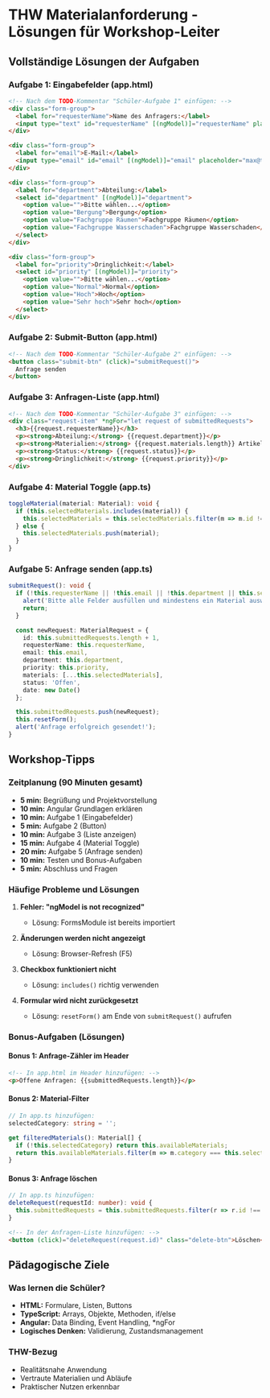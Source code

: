 # THW Materialanforderung - Lösungen für Workshop-Leiter

## Vollständige Lösungen der Aufgaben

### Aufgabe 1: Eingabefelder (app.html)
```html
<!-- Nach dem TODO-Kommentar "Schüler-Aufgabe 1" einfügen: -->
<div class="form-group">
  <label for="requesterName">Name des Anfragers:</label>
  <input type="text" id="requesterName" [(ngModel)]="requesterName" placeholder="Max Mustermann">
</div>

<div class="form-group">
  <label for="email">E-Mail:</label>
  <input type="email" id="email" [(ngModel)]="email" placeholder="max@thw-musterstadt.de">
</div>

<div class="form-group">
  <label for="department">Abteilung:</label>
  <select id="department" [(ngModel)]="department">
    <option value="">Bitte wählen...</option>
    <option value="Bergung">Bergung</option>
    <option value="Fachgruppe Räumen">Fachgruppe Räumen</option>
    <option value="Fachgruppe Wasserschaden">Fachgruppe Wasserschaden</option>
  </select>
</div>

<div class="form-group">
  <label for="priority">Dringlichkeit:</label>
  <select id="priority" [(ngModel)]="priority">
    <option value="">Bitte wählen...</option>
    <option value="Normal">Normal</option>
    <option value="Hoch">Hoch</option>
    <option value="Sehr hoch">Sehr hoch</option>
  </select>
</div>
```

### Aufgabe 2: Submit-Button (app.html)
```html
<!-- Nach dem TODO-Kommentar "Schüler-Aufgabe 2" einfügen: -->
<button class="submit-btn" (click)="submitRequest()">
  Anfrage senden
</button>
```

### Aufgabe 3: Anfragen-Liste (app.html)
```html
<!-- Nach dem TODO-Kommentar "Schüler-Aufgabe 3" einfügen: -->
<div class="request-item" *ngFor="let request of submittedRequests">
  <h3>{{request.requesterName}}</h3>
  <p><strong>Abteilung:</strong> {{request.department}}</p>
  <p><strong>Materialien:</strong> {{request.materials.length}} Artikel</p>
  <p><strong>Status:</strong> {{request.status}}</p>
  <p><strong>Dringlichkeit:</strong> {{request.priority}}</p>
</div>
```

### Aufgabe 4: Material Toggle (app.ts)
```typescript
toggleMaterial(material: Material): void {
  if (this.selectedMaterials.includes(material)) {
    this.selectedMaterials = this.selectedMaterials.filter(m => m.id !== material.id);
  } else {
    this.selectedMaterials.push(material);
  }
}
```

### Aufgabe 5: Anfrage senden (app.ts)
```typescript
submitRequest(): void {
  if (!this.requesterName || !this.email || !this.department || this.selectedMaterials.length === 0) {
    alert('Bitte alle Felder ausfüllen und mindestens ein Material auswählen!');
    return;
  }

  const newRequest: MaterialRequest = {
    id: this.submittedRequests.length + 1,
    requesterName: this.requesterName,
    email: this.email,
    department: this.department,
    priority: this.priority,
    materials: [...this.selectedMaterials],
    status: 'Offen',
    date: new Date()
  };

  this.submittedRequests.push(newRequest);
  this.resetForm();
  alert('Anfrage erfolgreich gesendet!');
}
```

## Workshop-Tipps

### Zeitplanung (90 Minuten gesamt)
- **5 min:** Begrüßung und Projektvorstellung
- **10 min:** Angular Grundlagen erklären
- **10 min:** Aufgabe 1 (Eingabefelder)
- **5 min:** Aufgabe 2 (Button)
- **10 min:** Aufgabe 3 (Liste anzeigen)
- **15 min:** Aufgabe 4 (Material Toggle)
- **20 min:** Aufgabe 5 (Anfrage senden)
- **10 min:** Testen und Bonus-Aufgaben
- **5 min:** Abschluss und Fragen

### Häufige Probleme und Lösungen

1. **Fehler: "ngModel is not recognized"**
   - Lösung: FormsModule ist bereits importiert

2. **Änderungen werden nicht angezeigt**
   - Lösung: Browser-Refresh (F5)

3. **Checkbox funktioniert nicht**
   - Lösung: `includes()` richtig verwenden

4. **Formular wird nicht zurückgesetzt**
   - Lösung: `resetForm()` am Ende von `submitRequest()` aufrufen

### Bonus-Aufgaben (Lösungen)

#### Bonus 1: Anfrage-Zähler im Header
```html
<!-- In app.html im Header hinzufügen: -->
<p>Offene Anfragen: {{submittedRequests.length}}</p>
```

#### Bonus 2: Material-Filter
```typescript
// In app.ts hinzufügen:
selectedCategory: string = '';

get filteredMaterials(): Material[] {
  if (!this.selectedCategory) return this.availableMaterials;
  return this.availableMaterials.filter(m => m.category === this.selectedCategory);
}
```

#### Bonus 3: Anfrage löschen
```typescript
// In app.ts hinzufügen:
deleteRequest(requestId: number): void {
  this.submittedRequests = this.submittedRequests.filter(r => r.id !== requestId);
}
```

```html
<!-- In der Anfragen-Liste hinzufügen: -->
<button (click)="deleteRequest(request.id)" class="delete-btn">Löschen</button>
```

## Pädagogische Ziele

### Was lernen die Schüler?
- **HTML:** Formulare, Listen, Buttons
- **TypeScript:** Arrays, Objekte, Methoden, if/else
- **Angular:** Data Binding, Event Handling, *ngFor
- **Logisches Denken:** Validierung, Zustandsmanagement

### THW-Bezug
- Realitätsnahe Anwendung
- Vertraute Materialien und Abläufe
- Praktischer Nutzen erkennbar
